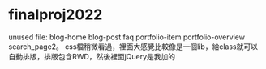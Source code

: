 # finalproj2022
unused file: blog-home blog-post faq portfolio-item portfolio-overview search_page2。
css檔稍微看過，裡面大感覺比較像是一個lib，給class就可以自動排版，排版包含RWD，然後裡面jQuery是我加的
